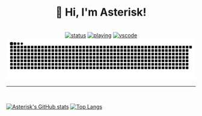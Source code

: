  <div align="center">
  <h1>👋 Hi, I'm Asterisk!</h1>
 <br>
  <a href="https://statusbadges.me/"><img src="https://api.statusbadges.me/badge/status/789561823863111742" alt="status"></a>
  <a href="https://statusbadges.me/"><img src="https://api.statusbadges.me/badge/playing/789561823863111742" alt="playing"></a>
  <a href="https://statusbadges.me/"><img src="https://api.statusbadges.me/badge/vscode/789561823863111742" alt="vscode"></a>
</br>
  <picture>
  <source media="(prefers-color-scheme: dark)" srcset="https://github.com/Ast3risk-ops/ast3risk-ops/raw/refs/heads/output/github-contribution-grid-snake-dark.svg" />
  <source media="(prefers-color-scheme: light)" srcset="https://github.com/Ast3risk-ops/ast3risk-ops/raw/refs/heads/output/github-contribution-grid-snake.svg" />
  <img alt="github-snake" src="https://github.com/Ast3risk-ops/ast3risk-ops/raw/refs/heads/output/github-contribution-grid-snake.svg" />
</picture>
<hr>
</div>
<br>

[![Asterisk's GitHub stats](https://github-readme-stats.vercel.app/api?username=ast3risk-ops&show_icons=true&theme=radical&bg_color=00000000&show=reviews,discussions_started,discussions_answered,prs_merged,prs_merged_percentage)](https://github-readme-stats.vercel.app)
[![Top Langs](https://github-readme-stats.vercel.app/api/top-langs/?username=ast3risk-ops&theme=radical&bg_color=00000000)](https://github-readme-stats.vercel.app)

